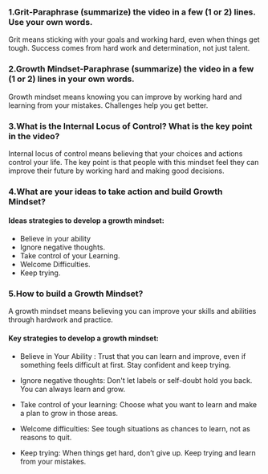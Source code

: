 
### 1.Grit-Paraphrase (summarize) the video in a few (1 or 2) lines. Use your own words.
Grit means sticking with your goals and working hard, even when things get tough. Success comes from  hard work and determination, not just talent.


### 2.Growth Mindset-Paraphrase (summarize) the video in a few (1 or 2) lines in your own words.
Growth mindset means knowing you can improve by working hard and learning from your mistakes. Challenges help you get better.


### 3.What is the Internal Locus of Control? What is the key point in the video?
Internal locus of control means believing that your choices and actions control your life. The key point is that people with this mindset feel they can improve their future by working hard and making good decisions.


### 4.What are your ideas to take action and build Growth Mindset?
#### Ideas strategies to develop a growth mindset:
* Believe in your ability
* Ignore negative thoughts.
* Take control of your Learning.
* Welcome Difficulties.
* Keep trying.


### 5.How to build a Growth Mindset?
A growth mindset means believing you can improve your skills and abilities through hardwork and practice.

#### Key strategies to develop a growth mindset:

* Believe in Your Ability : Trust that you can learn and improve, even if something feels difficult at first. Stay confident and keep trying.

* Ignore negative thoughts: Don't let labels or self-doubt hold you back. You can always learn and grow.

* Take control of your learning: Choose what you want to learn and make a plan to grow in those areas.

* Welcome difficulties: See tough situations as chances to learn, not as reasons to quit.

* Keep trying: When things get hard, don’t give up. Keep trying and learn from your mistakes.